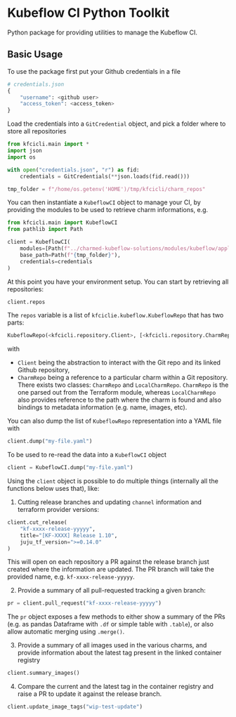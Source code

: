 # Kubeflow CI Python Toolkit

Python package for providing utilities to manage the Kubeflow CI. 

## Basic Usage

To use the package first put your Github credentials in a file

```python
# credentials.json
{
    "username": <github user>
    "access_token": <access_token>
}
```

Load the credentials into a `GitCredential` object, and pick a folder where to store all repositories

```python
from kfcicli.main import *
import json
import os

with open("credentials.json", "r") as fid:
    credentials = GitCredentials(**json.loads(fid.read()))

tmp_folder = f"/home/os.getenv('HOME')/tmp/kfcicli/charm_repos"
```

You can then instantiate a `KubeflowCI` object to manage your CI, by providing the modules to be used to retrieve charm informations, e.g. 

```python
from kfcicli.main import KubeflowCI
from pathlib import Path

client = KubeflowCI(
    modules=[Path(f"../charmed-kubeflow-solutions/modules/kubeflow/applications.tf")],
    base_path=Path(f"{tmp_folder}"),
    credentials=credentials
)
```

At this point you have your environment setup. You can start by retrieving all repositories:

```python
client.repos
```

The `repos` variable is a list of `kfciclie.kubeflow.KubeflowRepo` that has two parts:

```python
KubeflowRepo(<kfcicli.repository.Client>, [<kfcicli.repository.CharmRepo>])
```

with 
* `Client` being the abstraction to interact with the Git repo and its linked Github repository, 
* `CharmRepo` being a reference to a particular charm within a Git repository. There exists two classes: `CharmRepo` and `LocalCharmRepo`. `CharmRepo` is the one parsed out from the Terraform module, whereas `LocalCharmRepo` also provides reference to the path where the charm is found and also bindings to metadata information (e.g. name, images, etc).

You can also dump the list of `KubeflowRepo` representation into a YAML file with 

```python
client.dump("my-file.yaml")
```

To be used to re-read the data into a `KubeflowCI` object

```python
client = KubeflowCI.dump("my-file.yaml")
```

Using the `client` object is possible to do multiple things (internally all the functions below uses that), like:

1. Cutting release branches and updating `channel` information and terraform provider versions:
```python
client.cut_release(
    "kf-xxxx-release-yyyyy",
    title="[KF-XXXX] Release 1.10",
    juju_tf_version=">=0.14.0"
)
```
This will open on each repository a PR against the release branch just created where the information are updated. The PR branch will take the provided name, e.g. `kf-xxxx-release-yyyyy`.

2. Provide a summary of all pull-requested tracking a given branch:
```python
pr = client.pull_request("kf-xxxx-release-yyyyy")
```

The `pr` object exposes a few methods to either show a summary of the PRs (e.g. as pandas Dataframe with `.df` or simple table with `.table`), or also 
allow automatic merging using `.merge()`.

3. Provide a summary of all images used in the various charms, and provide information about the latest tag present in the linked container registry
```python
client.summary_images()
```

4. Compare the current and the latest tag in the container registry and raise a PR to update it against the release branch. 
```python
client.update_image_tags("wip-test-update")
```
